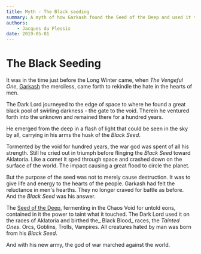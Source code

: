 ```yaml
---
title: Myth - The Black seeding
summary: A myth of how Garkash found the Seed of the Deep and used it to create an army of Black Bloods.
authors:
    - Jacques du Plessis
date: 2019-05-01
---
```

# The Black Seeding
It was in the time just before the Long Winter came, when _The Vengeful One_, [Garkash](/religion/deities/garkash) the merciless, came forth to rekindle the hate in the hearts of men. 

The Dark Lord journeyed to the edge of space to where he found a great black pool of swirling darkness - the gate to the void.  Therein he ventured forth into the unknown and remained there for a hundred years.

He emerged from the deep in a flash of light that could be seen in the sky by all, carrying in his arms the husk of the _Black Seed_.

Tormented by the void for hundred years, the war god was spent of all his strength.  Still he cried out in triumph before flinging the _Black Seed_ toward Aklatoria.  Like a comet it sped through space and crashed down on the surface of the world.  The impact causing a great flood to circle the planet.

But the purpose of the seed was not to merely cause destruction.  It was to give life and energy to the hearts of the people.  Garkash had felt the reluctance in men's hearths.  They no longer craved for battle as before.  And the _Black Seed_ was his answer.

The [Seed of the Deep](/history/myths/seeds_of_life#the-seed-of-the-deep), fermenting in the Chaos Void for untold eons, contained in it the power to taint what it touched.  The Dark Lord used it on the races of Aklatoria and birthed the_ Black Blood_ races, the _Tainted Ones_. Orcs, Goblins, Trolls, Vampires. All creatures hated by man was born from his _Black Seed_.  

And with his new army, the god of war marched against the world.